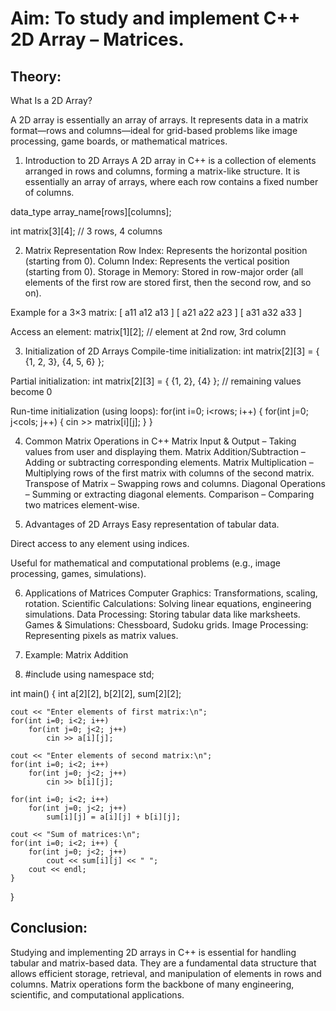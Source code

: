 # Aim: To study and implement C++ 2D Array – Matrices.

## Theory:

What Is a 2D Array?

A 2D array is essentially an array of arrays. It represents data in a matrix format—rows and columns—ideal for grid-based problems like image processing, game boards, or mathematical matrices.

1. Introduction to 2D Arrays
A 2D array in C++ is a collection of elements arranged in rows and columns, forming a matrix-like structure.
It is essentially an array of arrays, where each row contains a fixed number of columns.

data_type array_name[rows][columns];

int matrix[3][4]; // 3 rows, 4 columns

2. Matrix Representation
Row Index: Represents the horizontal position (starting from 0).
Column Index: Represents the vertical position (starting from 0).
Storage in Memory: Stored in row-major order (all elements of the first row are stored first, then the second row, and so on).

Example for a 3×3 matrix:
[ a11  a12  a13 ]
[ a21  a22  a23 ]
[ a31  a32  a33 ]

Access an element:
matrix[1][2]; // element at 2nd row, 3rd column

3. Initialization of 2D Arrays
Compile-time initialization:
int matrix[2][3] = { {1, 2, 3}, {4, 5, 6} };

Partial initialization:
int matrix[2][3] = { {1, 2}, {4} }; // remaining values become 0

Run-time initialization (using loops):
for(int i=0; i<rows; i++) {
    for(int j=0; j<cols; j++) {
        cin >> matrix[i][j];
    }
}

4. Common Matrix Operations in C++
Matrix Input & Output – Taking values from user and displaying them.
Matrix Addition/Subtraction – Adding or subtracting corresponding elements.
Matrix Multiplication – Multiplying rows of the first matrix with columns of the second matrix.
Transpose of Matrix – Swapping rows and columns.
Diagonal Operations – Summing or extracting diagonal elements.
Comparison – Comparing two matrices element-wise.

5. Advantages of 2D Arrays
Easy representation of tabular data.

Direct access to any element using indices.

Useful for mathematical and computational problems (e.g., image processing, games, simulations).

6. Applications of Matrices
Computer Graphics: Transformations, scaling, rotation.
Scientific Calculations: Solving linear equations, engineering simulations.
Data Processing: Storing tabular data like marksheets.
Games & Simulations: Chessboard, Sudoku grids.
Image Processing: Representing pixels as matrix values.

7. Example: Matrix Addition
8. #include <iostream>
using namespace std;

int main() {
    int a[2][2], b[2][2], sum[2][2];
    
    cout << "Enter elements of first matrix:\n";
    for(int i=0; i<2; i++)
        for(int j=0; j<2; j++)
            cin >> a[i][j];
    
    cout << "Enter elements of second matrix:\n";
    for(int i=0; i<2; i++)
        for(int j=0; j<2; j++)
            cin >> b[i][j];
    
    for(int i=0; i<2; i++)
        for(int j=0; j<2; j++)
            sum[i][j] = a[i][j] + b[i][j];
    
    cout << "Sum of matrices:\n";
    for(int i=0; i<2; i++) {
        for(int j=0; j<2; j++)
            cout << sum[i][j] << " ";
        cout << endl;
    }
}

## Conclusion:
Studying and implementing 2D arrays in C++ is essential for handling tabular and matrix-based data.
They are a fundamental data structure that allows efficient storage, retrieval, and manipulation of elements in rows and columns.
Matrix operations form the backbone of many engineering, scientific, and computational applications.
